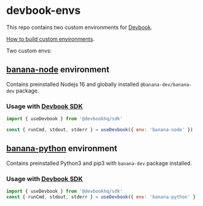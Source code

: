 # devbook-envs

This repo contains two custom environments for [Devbook](https://usedevbook.com).

[How to build custom environments](https://github.com/devbookhq/devbookctl).

Two custom envs:
## [banana-node](./banana-node/) environment

Contains preinstalled Nodejs 16 and globally installed `@banana-dev/banana-dev` package.

### Usage with [Devbook SDK](https://github.com/DevbookHQ/sdk)
```jsx
import { useDevbook } from '@devbookhq/sdk'

const { runCmd, stdout, stderr } = useDevbook({ env: 'banana-node' })
```

## [banana-python](./banana-python/) environment
Contains preinstalled Python3 and pip3 with `banana-dev` package installed.

### Usage with [Devbook SDK](https://github.com/DevbookHQ/sdk)
```jsx
import { useDevbook } from '@devbookhq/sdk'
const { runCmd, stdout, stderr } = useDevbook({ env: 'banana-python' })
```


